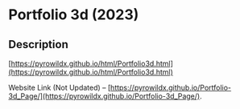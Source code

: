 # Portfolio 3d (2023)

## Description

[https://pyrowildx.github.io/html/Portfolio3d.html](https://pyrowildx.github.io/html/Portfolio3d.html)

Website Link (Not Updated) &ndash; [https://pyrowildx.github.io/Portfolio-3d_Page/](https://pyrowildx.github.io/Portfolio-3d_Page/).

